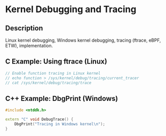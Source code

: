 # Kernel Debugging and Tracing

## Description
Linux kernel debugging, Windows kernel debugging, tracing (ftrace, eBPF, ETW), implementation.

## C Example: Using ftrace (Linux)
```c
// Enable function tracing in Linux kernel
// echo function > /sys/kernel/debug/tracing/current_tracer
// cat /sys/kernel/debug/tracing/trace
```

## C++ Example: DbgPrint (Windows)
```cpp
#include <ntddk.h>

extern "C" void DebugTrace() {
    DbgPrint("Tracing in Windows kernel\n");
}
```
